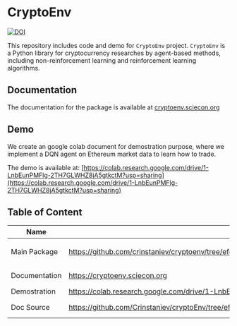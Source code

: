 # CryptoEnv

[![DOI](https://zenodo.org/badge/471606671.svg)](https://zenodo.org/badge/latestdoi/471606671)

This repository includes code and demo for `CryptoEnv` project. `CryptoEnv` is a Python library for cryptocurrency researches by agent-based methods, including non-reinforcement learning and reinforcement learning algorithms.

## Documentation

The documentation for the package is available at [cryptoenv.sciecon.org](cryptoenv.sciecon.org)

## Demo

We create an google colab document for demostration purpose, where we implement a DQN agent on Ethereum market data to learn how to trade.

The demo is available at: [https://colab.research.google.com/drive/1-LnbEunPMFlg-2TH7GLWHZ8jA5gtkctM?usp=sharing](https://colab.research.google.com/drive/1-LnbEunPMFlg-2TH7GLWHZ8jA5gtkctM?usp=sharing)

## Table of Content

| Name          | Link                                                                                        | Description                  |
|---------------|---------------------------------------------------------------------------------------------|------------------------------|
| Main Package  | https://github.com/crinstaniev/cryptoenv/tree/efeb25569557ed10976ed9cbc7294c7d7959cc88      | Code for `CryptoEnv` package |
| Documentation | https://cryptoenv.sciecon.org                                                               | Documentation of `CryptoEnv` |
| Demostration  | https://colab.research.google.com/drive/1-LnbEunPMFlg-2TH7GLWHZ8jA5gtkctM?usp=sharing       | DQN Demo                     |
| Doc Source    | https://github.com/Crinstaniev/cryptoEnv/tree/efeb25569557ed10976ed9cbc7294c7d7959cc88/docs | Documentation source code    |
